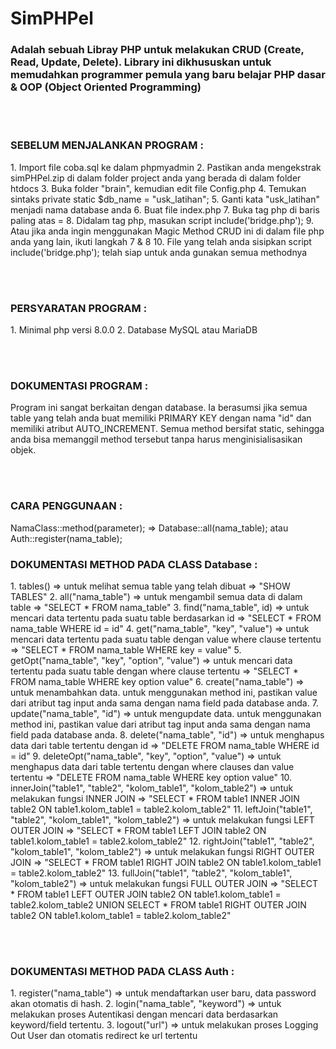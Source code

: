 <h1>SimPHPel</h1>
<h3>Adalah sebuah Libray PHP untuk melakukan CRUD (Create, Read, Update, Delete). Library ini dikhususkan untuk memudahkan programmer pemula yang baru belajar PHP dasar & OOP (Object Oriented Programming)</h3>

<br><br>

<h3>SEBELUM MENJALANKAN PROGRAM :</h3>
1. Import file coba.sql ke dalam phpmyadmin
2. Pastikan anda mengekstrak simPHPel.zip di dalam folder project anda yang berada di dalam folder htdocs
3. Buka folder "brain", kemudian edit file Config.php
4. Temukan sintaks private static $db_name = "usk_latihan";
5. Ganti kata "usk_latihan" menjadi nama database anda
6. Buat file index.php
7. Buka tag php di baris paling atas = <?php ... ?>
8. Didalam tag php, masukan script include('bridge.php');
9. Atau jika anda ingin menggunakan Magic Method CRUD ini di dalam file php anda yang lain, ikuti langkah 7 & 8
10. File yang telah anda sisipkan script include('bridge.php'); telah siap untuk anda gunakan semua methodnya

<br><br>

<h3>PERSYARATAN PROGRAM :</h3>
1. Minimal php versi 8.0.0
2. Database MySQL atau MariaDB

<br><br>

<h3>DOKUMENTASI PROGRAM :</h3>
<p>Program ini sangat berkaitan dengan database. Ia berasumsi jika semua table yang telah anda buat memiliki PRIMARY KEY dengan nama "id" dan memiliki atribut AUTO_INCREMENT. Semua method bersifat static, sehingga anda bisa memanggil method tersebut tanpa harus menginisialisasikan objek.</p>

<br><br>

<h3>CARA PENGGUNAAN :</h3>
NamaClass::method(parameter); => Database::all(nama_table); atau Auth::register(nama_table);

<h3>DOKUMENTASI METHOD PADA CLASS Database :</h3>
1. tables() => untuk melihat semua table yang telah dibuat => "SHOW TABLES"
2. all("nama_table") => untuk mengambil semua data di dalam table => "SELECT * FROM nama_table"
3. find("nama_table", id) => untuk mencari data tertentu pada suatu table berdasarkan id => "SELECT * FROM nama_table WHERE id = id"
4. get("nama_table", "key", "value") => untuk mencari data tertentu pada suatu table dengan value where clause tertentu => "SELECT * FROM nama_table WHERE key = value"
5. getOpt("nama_table", "key", "option", "value") => untuk mencari data tertentu pada suatu table dengan where clause tertentu => "SELECT * FROM nama_table WHERE key option value"
6. create("nama_table") => untuk menambahkan data. untuk menggunakan method ini, pastikan value dari atribut tag input anda sama dengan nama field pada database anda.
7. update("nama_table", "id") => untuk mengupdate data. untuk menggunakan method ini, pastikan value dari atribut tag input anda sama dengan nama field pada database anda.
8. delete("nama_table", "id") => untuk menghapus data dari table tertentu dengan id => "DELETE FROM nama_table WHERE id = id"
9. deleteOpt("nama_table", "key", "option", "value") => untuk menghapus data dari table tertentu dengan where clauses dan value tertentu => "DELETE FROM nama_table WHERE key option value"
10. innerJoin("table1", "table2", "kolom_table1", "kolom_table2") => untuk melakukan fungsi INNER JOIN => "SELECT * FROM table1 INNER JOIN table2 ON table1.kolom_table1 = table2.kolom_table2"
11. leftJoin("table1", "table2", "kolom_table1", "kolom_table2") => untuk melakukan fungsi LEFT OUTER JOIN => "SELECT * FROM table1 LEFT JOIN table2 ON table1.kolom_table1 = table2.kolom_table2"
12. rightJoin("table1", "table2", "kolom_table1", "kolom_table2") => untuk melakukan fungsi RIGHT OUTER JOIN => "SELECT * FROM table1 RIGHT JOIN table2 ON table1.kolom_table1 = table2.kolom_table2"
13. fullJoin("table1", "table2", "kolom_table1", "kolom_table2") => untuk melakukan fungsi FULL OUTER JOIN => "SELECT * FROM table1 LEFT OUTER JOIN table2 ON table1.kolom_table1 = table2.kolom_table2 UNION SELECT * FROM table1 RIGHT OUTER JOIN table2 ON table1.kolom_table1 = table2.kolom_table2"

<br><br>

<h3>DOKUMENTASI METHOD PADA CLASS Auth :</h3>
1. register("nama_table") => untuk mendaftarkan user baru, data password akan otomatis di hash.
2. login("nama_table", "keyword") => untuk melakukan proses Autentikasi dengan mencari data berdasarkan keyword/field tertentu.
3. logout("url") => untuk melakukan proses Logging Out User dan otomatis redirect ke url tertentu
